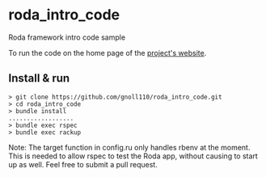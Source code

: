 # roda_intro_code
Roda framework intro code sample

To run the code on the home page of the [project's website][1].

## Install & run

```
> git clone https://github.com/gnoll110/roda_intro_code.git
> cd roda_intro_code
> bundle install
..................
> bundle exec rspec
> bundle exec rackup
```

Note: The target function in config.ru only handles rbenv at the moment.
This is needed to allow rspec to test the Roda app, without causing to start up as well.
Feel free to submit a pull request.

[1]: http://roda.jeremyevans.net/
